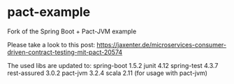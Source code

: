 # pact-example
Fork of the Spring Boot + Pact-JVM example

Please take a look to this post:
https://jaxenter.de/microservices-consumer-driven-contract-testing-mit-pact-20574

The used libs are updated to:
spring-boot 1.5.2
junit 4.12
spring-test 4.3.7
rest-assured 3.0.2
pact-jvm 3.2.4
scala 2.11 (for usage with pact-jvm)
